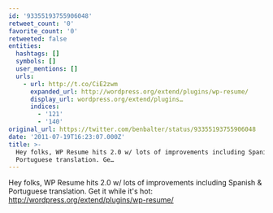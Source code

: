 ```yaml
---
id: '93355193755906048'
retweet_count: '0'
favorite_count: '0'
retweeted: false
entities:
  hashtags: []
  symbols: []
  user_mentions: []
  urls:
    - url: http://t.co/CiE2zwm
      expanded_url: http://wordpress.org/extend/plugins/wp-resume/
      display_url: wordpress.org/extend/plugins…
      indices:
        - '121'
        - '140'
original_url: https://twitter.com/benbalter/status/93355193755906048
date: '2011-07-19T16:23:07.000Z'
title: >-
  Hey folks, WP Resume hits 2.0 w/ lots of improvements including Spanish &
  Portuguese translation. Ge…
---
```


Hey folks, WP Resume hits 2.0 w/ lots of improvements including Spanish & Portuguese translation. Get it while it's hot: http://wordpress.org/extend/plugins/wp-resume/